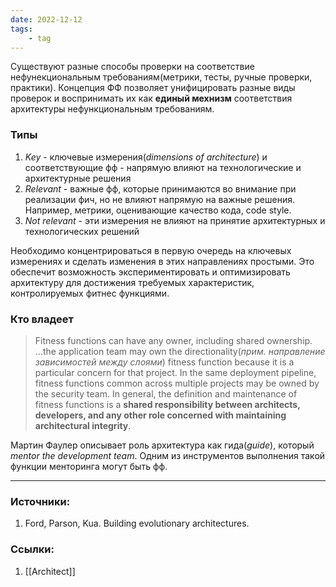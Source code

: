 ```yaml
---
date: 2022-12-12
tags:
    - tag
---
```


Существуют разные способы проверки на соответствие нефунекциональным требованиям(метрики, тесты, ручные проверки, практики). Концепция ФФ позволяет унифицировать разные виды проверок и воспринимать их как **единый мехнизм** соответствия архитектуры нефункциональным требованиям.

### Типы

1. *Key* - ключевые измерения(*dimensions of architecture*) и соответствующие фф - напрямую влияют на технологические и архитектурные решения
1. *Relevant* - важные фф, которые принимаются во внимание при реализации фич, но не влияют напрямую на важные решения. Например, метрики, оценивающие качество кода, code style.
1. *Not relevant* - эти измерения не влияют на принятие архитектурных и технологических решений

Необходимо концентрироваться в первую очередь на ключевых измерениях и сделать изменения в этих направлениях простыми. Это обеспечит возможность экспериментировать и оптимизировать архитектуру для достижения требуемых характеристик, контролируемых фитнес функциями.

 ### Кто владеет

 > Fitness functions can have any owner, including shared ownership. ...the application team may own the directionality(*прим. направление зависимостей между слоями*) fitness function because it is a particular concern for that project. In the same deployment pipeline, fitness functions common across multiple projects may be owned by the security team. In general, the definition and maintenance of fitness functions is a **shared responsibility between architects, developers, and any other role concerned with maintaining architectural integrity**.

 Мартин Фаулер описывает роль архитектура как гида(*guide*), который *mentor the development team*. Одним из инструментов выполнения такой функции менторинга могут быть фф.

---

### Источники:
1. Ford, Parson, Kua. Building evolutionary architectures.

### Ссылки:
1. [[Architect]]